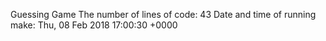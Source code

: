 Guessing Game
The number of lines of code: 43
Date and time of running make: Thu, 08 Feb 2018 17:00:30 +0000
